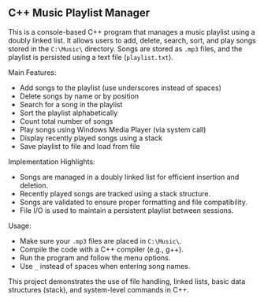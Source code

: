 C++ Music Playlist Manager
--------------------------

This is a console-based C++ program that manages a music playlist using a doubly linked list. It allows users to add, delete, search, sort, and play songs stored in the `C:\Music\` directory. Songs are stored as `.mp3` files, and the playlist is persisted using a text file (`playlist.txt`).

Main Features:
- Add songs to the playlist (use underscores instead of spaces)
- Delete songs by name or by position
- Search for a song in the playlist
- Sort the playlist alphabetically
- Count total number of songs
- Play songs using Windows Media Player (via system call)
- Display recently played songs using a stack
- Save playlist to file and load from file

Implementation Highlights:
- Songs are managed in a doubly linked list for efficient insertion and deletion.
- Recently played songs are tracked using a stack structure.
- Songs are validated to ensure proper formatting and file compatibility.
- File I/O is used to maintain a persistent playlist between sessions.

Usage:
- Make sure your `.mp3` files are placed in `C:\Music\`.
- Compile the code with a C++ compiler (e.g., g++).
- Run the program and follow the menu options.
- Use `_` instead of spaces when entering song names.

This project demonstrates the use of file handling, linked lists, basic data structures (stack), and system-level commands in C++.
